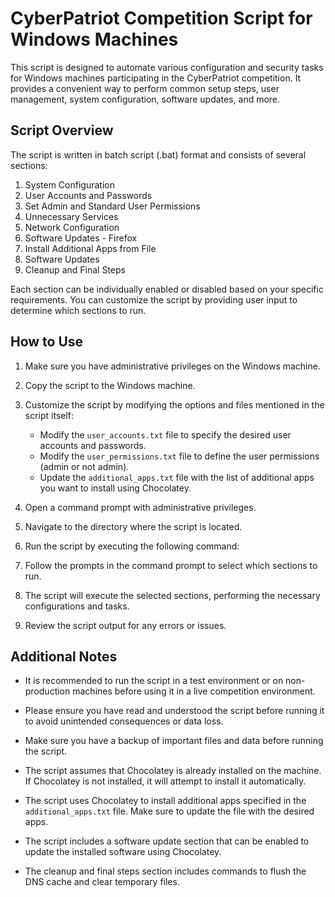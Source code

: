 # CyberPatriot Competition Script for Windows Machines

This script is designed to automate various configuration and security tasks for Windows machines participating in the CyberPatriot competition. It provides a convenient way to perform common setup steps, user management, system configuration, software updates, and more.

## Script Overview

The script is written in batch script (.bat) format and consists of several sections:

1. System Configuration
2. User Accounts and Passwords
3. Set Admin and Standard User Permissions
4. Unnecessary Services
5. Network Configuration
6. Software Updates - Firefox
7. Install Additional Apps from File
8. Software Updates
9. Cleanup and Final Steps

Each section can be individually enabled or disabled based on your specific requirements. You can customize the script by providing user input to determine which sections to run.

## How to Use

1. Make sure you have administrative privileges on the Windows machine.

2. Copy the script to the Windows machine.

3. Customize the script by modifying the options and files mentioned in the script itself:

   - Modify the `user_accounts.txt` file to specify the desired user accounts and passwords.
   - Modify the `user_permissions.txt` file to define the user permissions (admin or not admin).
   - Update the `additional_apps.txt` file with the list of additional apps you want to install using Chocolatey.

4. Open a command prompt with administrative privileges.

5. Navigate to the directory where the script is located.

6. Run the script by executing the following command:


7. Follow the prompts in the command prompt to select which sections to run.

8. The script will execute the selected sections, performing the necessary configurations and tasks.

9. Review the script output for any errors or issues.

## Additional Notes

- It is recommended to run the script in a test environment or on non-production machines before using it in a live competition environment.

- Please ensure you have read and understood the script before running it to avoid unintended consequences or data loss.

- Make sure you have a backup of important files and data before running the script.

- The script assumes that Chocolatey is already installed on the machine. If Chocolatey is not installed, it will attempt to install it automatically.

- The script uses Chocolatey to install additional apps specified in the `additional_apps.txt` file. Make sure to update the file with the desired apps.

- The script includes a software update section that can be enabled to update the installed software using Chocolatey.

- The cleanup and final steps section includes commands to flush the DNS cache and clear temporary files.